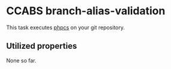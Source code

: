 CCABS branch-alias-validation
=============================

This task executes [phpcs](https://github.com/contao-community-alliance/build-system-tool-branch-alias-validation) on
your git repository.

Utilized properties
-------------------

None so far.
